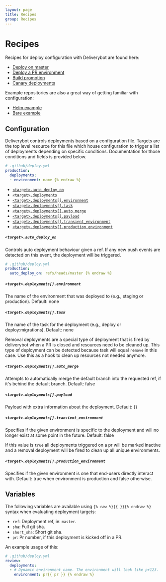 ```yaml
---
layout: page
title: Recipes
group: Recipes
---
```


# Recipes

Recipes for deploy configuration with Deliverybot are found here:

- [Deploy on master](deploy-on-master)
- [Deploy a PR environment](deploy-pr-environments)
- [Build promotion](build-promotion)
- [Canary deployments](canary-deployments)


Example repositories are also a great way of getting familiar with
configuration:

- [Helm example](https://github.com/deliverybot/example-helm)
- [Bare example](https://github.com/deliverybot/example)

## Configuration

Deliverybot controls deployments based on a configuration file. Targets are the
top level resource for this file which house configuration to trigger a list of
deployments depending on specific conditions. Documentation for those conditions
and fields is provided below.

```yaml {% raw %}
# .github/deploy.yml
production:
  deployments:
  - environment: name {% endraw %}
```

- [`<target>.auto_deploy_on`](#targetauto_deploy_on)
- [`<target>.deployments`](#targetdeployments)
- [`<target>.deployments[].environment`](#targetdeploymentsenvironment)
- [`<target>.deployments[].task`](#targetdeploymentstask)
- [`<target>.deployments[].auto_merge`](#targetdeploymentsauto_merge)
- [`<target>.deployments[].payload`](#targetdeploymentspayload)
- [`<target>.deployments[].transient_environment`](#targetdeploymentstransient_environment)
- [`<target>.deployments[].production_environment`](#targetdeploymentsproduction_environment)

##### `<target>.auto_deploy_on`

Controls auto deployment behaviour given a ref. If any new push events are
detected on this event, the deployment will be triggered.

```yaml {% raw %}
# .github/deploy.yml
production:
  auto_deploy_on: refs/heads/master {% endraw %}
```

##### `<target>.deployments[].environment`

The name of the environment that was deployed to (e.g., staging or production).
Default: none


##### `<target>.deployments[].task`

The name of the task for the deployment (e.g., deploy or deploy:migrations).
Default: none

Removal deployments are a special type of deployment that is fired by
deliverybot when a PR is closed and resources need to be cleaned up. This type
of deployment can be detected because task will equal `remove` in this case.
Use this as a hook to clean up resources not needed anymore.

##### `<target>.deployments[].auto_merge`

Attempts to automatically merge the default branch into the requested ref, if
it's behind the default branch. Default: false

##### `<target>.deployments[].payload`

Payload with extra information about the deployment. Default: {}

##### `<target>.deployments[].transient_environment`

Specifies if the given environment is specific to the deployment and will no
longer exist at some point in the future. Default: false

If this value is `true` all deployments triggered on a pr will be marked
inactive and a removal deployment will be fired to clean up all unique
environments.

##### `<target>.deployments[].production_environment`

Specifies if the given environment is one that end-users directly interact with.
Default: true when environment is production and false otherwise.

## Variables

The following variables are available using `{% raw %}{{ }}{% endraw %}` syntax
when evaluating deployment targets:

- `ref`: Deployment ref, ie: `master`.
- `sha`: Full git sha.
- `short_sha`: Short git sha.
- `pr`: Pr number, if this deployment is kicked off in a PR.

An example usage of this:

```yaml {% raw %}
# .github/deploy.yml
review:
  deployments:
  - # Dynamic environment name. The environment will look like pr123.
    environment: pr{{ pr }} {% endraw %}
```
